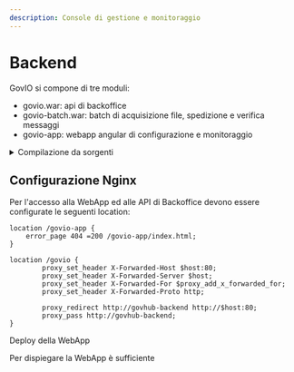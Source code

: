 ```yaml
---
description: Console di gestione e monitoraggio
---
```


# Backend

GovIO si compone di tre moduli:

* govio.war: api di backoffice
* govio-batch.war: batch di acquisizione file, spedizione e verifica messaggi
* govio-app: webapp angular di configurazione e monitoraggio

<details>

<summary>Compilazione da sorgenti</summary>

Per la compilazione a partire dai binari, sono richiesti:

* OpenJDK 11
* Maven 3.8.5
* NPM 6.14.16
* NVM 14

è sufficiente eseguire i seguenti comandi:

```bash
mvn package -Pwar
cd webapp
npm run production-govshell
zip -r dist/govio-app.zip dist/govio-app/*
```

per produrre gli artefatti necessari:

* `api/target/govio.war`
* `batch/target/govio-batch.war`
* `webapp/dist/govio-app.zip`

</details>

## Configurazione Nginx

Per l'accesso alla WebApp ed alle API di Backoffice devono essere configurate le seguenti location:

```nginx
location /govio-app {
    error_page 404 =200 /govio-app/index.html;
}

location /govio {
        proxy_set_header X-Forwarded-Host $host:80;
        proxy_set_header X-Forwarded-Server $host;
        proxy_set_header X-Forwarded-For $proxy_add_x_forwarded_for;
        proxy_set_header X-Forwarded-Proto http;

        proxy_redirect http://govhub-backend http://$host:80;
        proxy_pass http://govhub-backend;
}
```

Deploy della WebApp

Per dispiegare la WebApp è sufficiente

